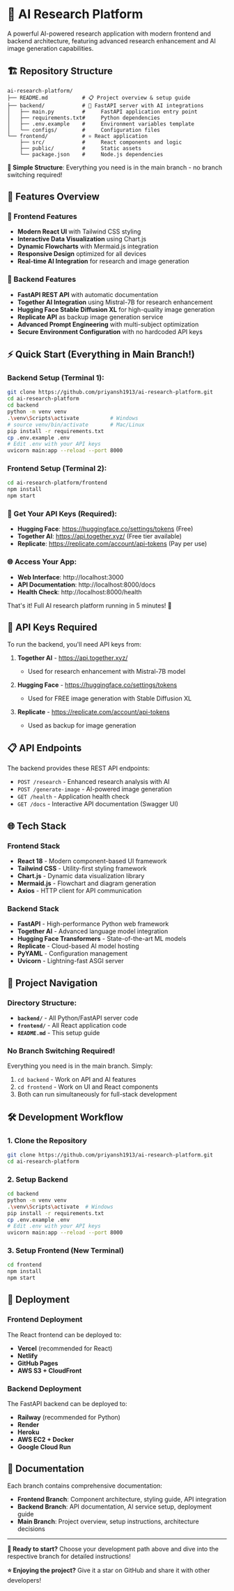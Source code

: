 # 🔬 AI Research Platform

A powerful AI-powered research application with modern frontend and backend architecture, featuring advanced research enhancement and AI image generation capabilities.

## 🏗️ Repository Structure

```
ai-research-platform/
├── README.md           # 📋 Project overview & setup guide
├── backend/            # 🚀 FastAPI server with AI integrations
│   ├── main.py         #     FastAPI application entry point
│   ├── requirements.txt#     Python dependencies
│   ├── .env.example    #     Environment variables template
│   └── configs/        #     Configuration files
└── frontend/           # ⚛️ React application
    ├── src/            #     React components and logic
    ├── public/         #     Static assets
    └── package.json    #     Node.js dependencies
```

**🎯 Simple Structure**: Everything you need is in the main branch - no branch switching required!

## 🌟 Features Overview

### 🎨 Frontend Features
- **Modern React UI** with Tailwind CSS styling
- **Interactive Data Visualization** using Chart.js
- **Dynamic Flowcharts** with Mermaid.js integration
- **Responsive Design** optimized for all devices
- **Real-time AI Integration** for research and image generation

### 🤖 Backend Features
- **FastAPI REST API** with automatic documentation
- **Together AI Integration** using Mistral-7B for research enhancement
- **Hugging Face Stable Diffusion XL** for high-quality image generation
- **Replicate API** as backup image generation service
- **Advanced Prompt Engineering** with multi-subject optimization
- **Secure Environment Configuration** with no hardcoded API keys

## ⚡ Quick Start (Everything in Main Branch!)

### Backend Setup (Terminal 1):
```bash
git clone https://github.com/priyansh1913/ai-research-platform.git
cd ai-research-platform
cd backend
python -m venv venv
.\venv\Scripts\activate          # Windows
# source venv/bin/activate       # Mac/Linux
pip install -r requirements.txt
cp .env.example .env
# Edit .env with your API keys
uvicorn main:app --reload --port 8000
```

### Frontend Setup (Terminal 2):
```bash
cd ai-research-platform/frontend
npm install
npm start
```

### 🔑 Get Your API Keys (Required):
- **Hugging Face**: https://huggingface.co/settings/tokens (Free)
- **Together AI**: https://api.together.xyz/ (Free tier available)
- **Replicate**: https://replicate.com/account/api-tokens (Pay per use)

### 🌐 Access Your App:
- **Web Interface**: http://localhost:3000
- **API Documentation**: http://localhost:8000/docs
- **Health Check**: http://localhost:8000/health

That's it! Full AI research platform running in 5 minutes! 🎉

## 🔑 API Keys Required

To run the backend, you'll need API keys from:

1. **Together AI** - https://api.together.xyz/
   - Used for research enhancement with Mistral-7B model
   
2. **Hugging Face** - https://huggingface.co/settings/tokens  
   - Used for FREE image generation with Stable Diffusion XL
   
3. **Replicate** - https://replicate.com/account/api-tokens
   - Used as backup for image generation

## 📋 API Endpoints

The backend provides these REST API endpoints:

- `POST /research` - Enhanced research analysis with AI
- `POST /generate-image` - AI-powered image generation
- `GET /health` - Application health check
- `GET /docs` - Interactive API documentation (Swagger UI)

## 🌐 Tech Stack

### Frontend Stack
- **React 18** - Modern component-based UI framework
- **Tailwind CSS** - Utility-first styling framework  
- **Chart.js** - Dynamic data visualization library
- **Mermaid.js** - Flowchart and diagram generation
- **Axios** - HTTP client for API communication

### Backend Stack
- **FastAPI** - High-performance Python web framework
- **Together AI** - Advanced language model integration
- **Hugging Face Transformers** - State-of-the-art ML models
- **Replicate** - Cloud-based AI model hosting
- **PyYAML** - Configuration management
- **Uvicorn** - Lightning-fast ASGI server

## 📂 Project Navigation

### Directory Structure:
- **`backend/`** - All Python/FastAPI server code
- **`frontend/`** - All React application code  
- **`README.md`** - This setup guide

### No Branch Switching Required!
Everything you need is in the main branch. Simply:
1. `cd backend` - Work on API and AI features
2. `cd frontend` - Work on UI and React components
3. Both can run simultaneously for full-stack development

## 🛠️ Development Workflow

### 1. Clone the Repository
```bash
git clone https://github.com/priyansh1913/ai-research-platform.git
cd ai-research-platform
```

### 2. Setup Backend
```bash
cd backend
python -m venv venv
.\venv\Scripts\activate  # Windows
pip install -r requirements.txt
cp .env.example .env
# Edit .env with your API keys
uvicorn main:app --reload --port 8000
```

### 3. Setup Frontend (New Terminal)
```bash
cd frontend
npm install
npm start
```

## 🚀 Deployment

### Frontend Deployment
The React frontend can be deployed to:
- **Vercel** (recommended for React)
- **Netlify** 
- **GitHub Pages**
- **AWS S3 + CloudFront**

### Backend Deployment
The FastAPI backend can be deployed to:
- **Railway** (recommended for Python)
- **Render**
- **Heroku**
- **AWS EC2 + Docker**
- **Google Cloud Run**

## 📖 Documentation

Each branch contains comprehensive documentation:

- **Frontend Branch**: Component architecture, styling guide, API integration
- **Backend Branch**: API documentation, AI service setup, deployment guide
- **Main Branch**: Project overview, setup instructions, architecture decisions


---

**🎯 Ready to start?** Choose your development path above and dive into the respective branch for detailed instructions!

**⭐ Enjoying the project?** Give it a star on GitHub and share it with other developers!
